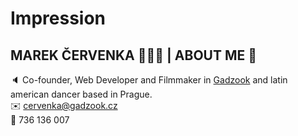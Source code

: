 # Impression

## MAREK ČERVENKA 🙋🏻‍♂️ |  ABOUT ME 📌

🔈 Co-founder, Web Developer and Filmmaker in <a href="https://gadzook.cz">Gadzook</a> and latin american dancer based in Prague.<br>
✉️ cervenka@gadzook.cz<br>
📱 736 136 007<br> 

<br>

